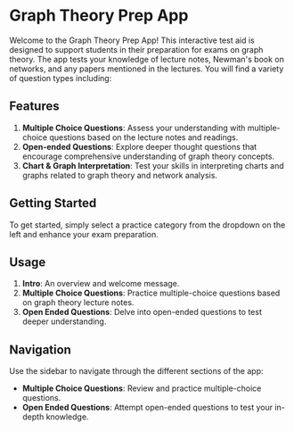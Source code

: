 # Graph Theory Prep App

Welcome to the Graph Theory Prep App! This interactive test aid is designed to support students in their preparation for exams on graph theory. The app tests your knowledge of lecture notes, Newman's book on networks, and any papers mentioned in the lectures. You will find a variety of question types including:

## Features

1. **Multiple Choice Questions**: Assess your understanding with multiple-choice questions based on the lecture notes and readings.
2. **Open-ended Questions**: Explore deeper thought questions that encourage comprehensive understanding of graph theory concepts.
3. **Chart & Graph Interpretation**: Test your skills in interpreting charts and graphs related to graph theory and network analysis.

## Getting Started

To get started, simply select a practice category from the dropdown on the left and enhance your exam preparation.

## Usage

1. **Intro**: An overview and welcome message.
2. **Multiple Choice Questions**: Practice multiple-choice questions based on graph theory lecture notes.
3. **Open Ended Questions**: Delve into open-ended questions to test deeper understanding.

## Navigation

Use the sidebar to navigate through the different sections of the app:
- **Multiple Choice Questions**: Review and practice multiple-choice questions.
- **Open Ended Questions**: Attempt open-ended questions to test your in-depth knowledge.
